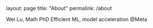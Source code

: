layout: page
title: "About"
permalink: /about

Wei Lu, Math PhD
Efficient ML, model acceleration @Meta
